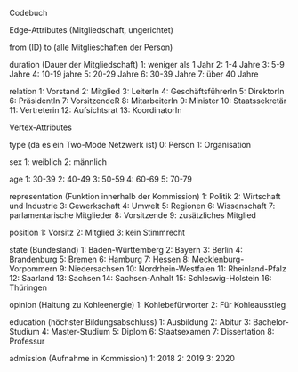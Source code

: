 Codebuch

Edge-Attributes (Mitgliedschaft, ungerichtet)

from (ID)
to (alle Mitglieschaften der Person)

duration (Dauer der Mitgliedschaft)
1: weniger als 1 Jahr
2: 1-4 Jahre
3: 5-9 Jahre
4: 10-19 jahre
5: 20-29 Jahre
6: 30-39 Jahre
7: über 40 Jahre

relation 
1: Vorstand
2: Mitglied
3: LeiterIn
4: GeschäftsführerIn
5: DirektorIn
6: PräsidentIn
7: VorsitzendeR
8: MitarbeiterIn
9: Minister
10: Staatssekretär
11: Vertreterin
12: Aufsichtsrat
13: KoordinatorIn

Vertex-Attributes

type (da es ein Two-Mode Netzwerk ist)
0: Person
1: Organisation

sex
1: weiblich
2: männlich

age
1: 30-39
2: 40-49
3: 50-59
4: 60-69
5: 70-79

representation (Funktion innerhalb der Kommission)
1: Politik
2: Wirtschaft und Industrie
3: Gewerkschaft
4: Umwelt
5: Regionen
6: Wissenschaft
7: parlamentarische Mitglieder
8: Vorsitzende
9: zusätzliches Mitglied

position 
1: Vorsitz
2: Mitglied
3: kein Stimmrecht

state (Bundesland)
1:  Baden-Württemberg
2:  Bayern
3:  Berlin
4:  Brandenburg
5:  Bremen
6:  Hamburg
7:  Hessen
8:  Mecklenburg-Vorpommern
9:  Niedersachsen
10: Nordrhein-Westfalen
11: Rheinland-Pfalz
12: Saarland
13: Sachsen
14: Sachsen-Anhalt
15: Schleswig-Holstein
16: Thüringen

opinion (Haltung zu Kohleenergie)
1: Kohlebefürworter
2: Für Kohleausstieg

education (höchster Bildungsabschluss)
1: Ausbildung 
2: Abitur
3: Bachelor-Studium
4: Master-Studium
5: Diplom
6: Staatsexamen
7: Dissertation
8: Professur

admission (Aufnahme in Kommission)
1: 2018
2: 2019
3: 2020
